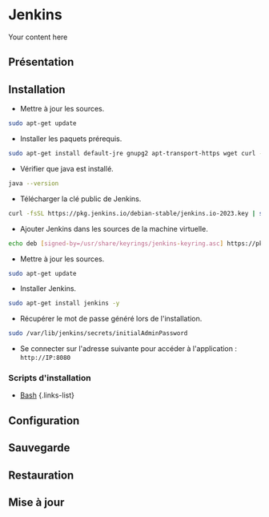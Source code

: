 # Jenkins
Your content here

## Présentation

## Installation
- Mettre à jour les sources.
```bash
sudo apt-get update
```
- Installer les paquets prérequis.
```bash
sudo apt-get install default-jre gnupg2 apt-transport-https wget curl -y
```
- Vérifier que java est installé.
```bash
java --version
```
- Télécharger la clé public de Jenkins.
```bash
curl -fsSL https://pkg.jenkins.io/debian-stable/jenkins.io-2023.key | sudo tee /usr/share/keyrings/jenkins-keyring.asc
```
- Ajouter Jenkins dans les sources de la machine virtuelle.
```bash
echo deb [signed-by=/usr/share/keyrings/jenkins-keyring.asc] https://pkg.jenkins.io/debian-stable binary/ | tee /etc/apt/sources.list.d/jenkins.list
```
- Mettre à jour les sources.
```bash
sudo apt-get update
```
- Installer Jenkins.
```bash
sudo apt-get install jenkins -y
```
- Récupérer le mot de passe généré lors de l'installation.
```bash
sudo /var/lib/jenkins/secrets/initialAdminPassword
```

- Se connecter sur l'adresse suivante pour accéder à l'application : `http://IP:8080`

### Scripts d'installation
- [Bash](https://raw.githubusercontent.com/corentinbeuf/Bash/main/Jenkins/install_jenkins.sh)
{.links-list}

## Configuration

## Sauvegarde

## Restauration

## Mise à jour